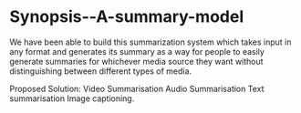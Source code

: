 # Synopsis--A-summary-model
We have been able to build this summarization system which takes input in any format and generates its summary as a way for people to easily generate summaries for whichever media source they want without distinguishing between different types of media.


Proposed Solution:
Video Summarisation
Audio Summarisation
Text summarisation
Image captioning.


